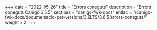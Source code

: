 +++
date        = "2022-05-26"
title       = "Errors coneguts"
description = "Errors coneguts Canigó 3.6.5"
sections    = "canigo-fwk-docs"
enllac		= "/canigo-fwk-docs/documentacio-per-versions/3.6LTS/3.6.5/errors-coneguts/"
weight      = 2
+++
